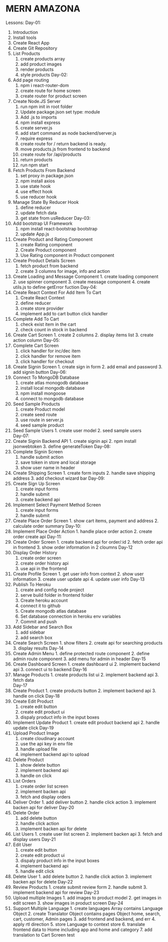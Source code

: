 # MERN AMAZONA

Lessons:
Day-01:

1. Introduction
2. Install tools
3. Create React App
4. Create Git Repository
5. List Products
   1. create products array
   2. add product images
   3. render products
   4. style products
      Day-02:
6. Add page routing
   1. npm i react-router-dom
   2. create route for home screen
   3. create router for product screen
7. Create Node.JS Server
   1. run npm init in root folder
   2. Update package.json set type: module
   3. Add .js to imports
   4. npm install express
   5. create server.js
   6. add start command as node backend/server.js
   7. require express
   8. create route for / return backend is ready.
   9. move products.js from frontend to backend
   10. create route for /api/products
   11. return products
   12. run npm start
8. Fetch Products From Backend
   1. set proxy in package.json
   2. npm install axios
   3. use state hook
   4. use effect hook
   5. use reducer hook
9. Manage State By Reducer Hook
   1. define reducer
   2. update fetch data
   3. get state from usReducer
      Day-03:
10. Add bootstrap UI Framework
    1. npm install react-bootstrap bootstrap
    2. update App.js
11. Create Product and Rating Component
    1. create Rating component
    2. Create Product component
    3. Use Rating component in Product component
12. Create Product Details Screen
    1. fetch product from backend
    2. create 3 columns for image, info and action
13. Create Loading and Message Component 1. create loading component 2. use spinner component 3. create message component 4. create utils.js to define getError fuction
    Day-04:
14. Create React Context For Add Item To Cart
    1. Create React Context
    2. define reducer
    3. create store provider
    4. implement add to cart button click handler
15. Complete Add To Cart
    1. check exist item in the cart
    2. check count in stock in backend
16. Create Cart Screen 1. create 2 columns 2. display items list 3. create action column
    Day-05:
17. Complete Cart Screen
    1. click handler for inc/dec item
    2. click handler for remove item
    3. click handler for checkout
18. Create Signin Screen 1. create sign in form 2. add email and password 3. add signin button
    Day-06:
19. Connect To MongoDB Database
    1. create atlas monogodb database
    2. install local mongodb database
    3. npm install mongoose
    4. connect to mongodb database
20. Seed Sample Products
    1. create Product model
    2. create seed route
    3. use route in server.js
    4. seed sample product
21. Seed Sample Users 1. create user model 2. seed sample users  
    Day-07:
22. Create Signin Backend API 1. create signin api 2. npm install jsonwebtoken 3. define generateToken
    Day-08:
23. Complete Signin Screen
    1. handle submit action
    2. save token in store and local storage
    3. show user name in header
24. Create Shipping Screen 1. create form inputs 2. handle save shipping address 3. add checkout wizard bar
    Day-09:
25. Create Sign Up Screen
    1. create input forms
    2. handle submit
    3. create backend api
26. Implement Select Payment Method Screen
    1. create input forms
    2. handle submit
27. Create Place Order Screen 1. show cart items, payment and address 2. calculate order summary
    Day-10:
28. Implement Place Order Action 1. handle place order action 2. create order create api
    Day-11:
29. Create Order Screen 1. create backend api for order/:id 2. fetch order api in frontend 3. show order information in 2 cloumns
    Day-12
30. Display Order History
    1. create order screen
    2. create order history api
    3. use api in the frontend
31. Create Profile Screen 1. get user info from context 2. show user information 3. create user update api 4. update user info
    Day-13
32. Publish To Heroku
    1. create and config node project
    2. serve build folder in frontend folder
    3. Create heroku account
    4. connect it to github
    5. Create mongodb atlas database
    6. Set database connection in heroku env variables
    7. Commit and push
33. Add Sidebar and Search Box
    1. add sidebar
    2. add search box
34. Create Search Screen 1. show filters 2. create api for searching products 3. display results
    Day-14
35. Create Admin Menu 1. define protected route component 2. define admin route component 3. add menu for admin in header
    Day-15
36. Create Dashboard Screen 1. create dashboard ui 2. implement backend api 3. connect ui to backend
    Day-16
37. Manage Products 1. create products list ui 2. implement backend api 3. fetch data  
    Day-17
38. Create Product 1. create products button 2. implement backend api 3. handle on click
    Day-18
39. Create Edit Product
    1. create edit button
    2. create edit product ui
    3. dispaly product info in the input boxes
40. Implement Update Product 1. create edit product backend api 2. handle update click
    Day-19
41. Upload Product Image
    1. create cloudinary account
    2. use the api key in env file
    3. handle upload file
    4. implement backend api to upload
42. Delete Product
    1. show delete button
    2. implement backend api
    3. handle on click
43. List Orders
    1. create order list screen
    2. implement backen api
    3. fetch and display orders
44. Deliver Order 1. add deliver button 2. handle click action 3. implement backen api for deliver
    Day-20
45. Delete Order
    1. add delete button
    2. handle click action
    3. implement backen api for delete
46. List Users 1. create user list screen 2. implement backen api 3. fetch and display users
    Day-21
47. Edit User
    1. create edit button
    2. create edit product ui
    3. dispaly product info in the input boxes
    4. implement backend api
    5. handle edit click
48. Delete User 1. add delete button 2. handle click action 3. implement backen api for delete
    Day-22
49. Review Products 1. create submit review form 2. handle submit 3. implement backend api for review
    Day-23
50. Upload multiple Images 1. add images to product model 2. get images in edit screen 3. show images in product screen
    Day-24
51. Support Multiple Language 1. create languages Array contains Language Object 2. create Translator Object contains pages Object home, search, cart, customer, Admin pages 3. add frontend and backend, and err 4. apply rtl direction 5. store Language to context store 6. translate frontend data to Home including app and home and category 7. add translation to Cart Screen
    test
